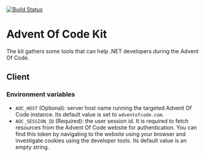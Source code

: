 [![Build Status](https://dev.azure.com/lfarci/Advent%20of%20Code%20Kit/_apis/build/status/lfarci.advent-of-code-kit?branchName=main)](https://dev.azure.com/lfarci/Advent%20of%20Code%20Kit/_build/latest?definitionId=1&branchName=main)
# Advent Of Code Kit
The kit gathers some tools that can help .NET developers during the Advent Of Code.

## Client

### Environment variables

- `AOC_HOST` (Optional): server host name running the targeted Advent Of Code instance. Its default value is set to `adventofcode.com`.
- `AOC_SESSION_ID` (Required): the user session id. It is required to fetch resources from the Advent Of Code website for authentication. You can find this token by navigating to the website using your browser and investigate cookies using the developer tools. Its default value is an empty string.